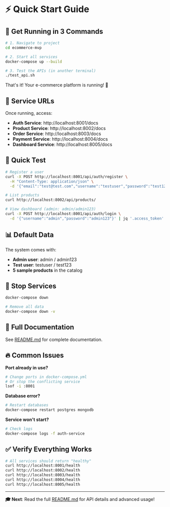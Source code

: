 # ⚡ Quick Start Guide

## 🚀 Get Running in 3 Commands

```bash
# 1. Navigate to project
cd ecommerce-mvp

# 2. Start all services
docker-compose up --build

# 3. Test the APIs (in another terminal)
./test_api.sh
```

That's it! Your e-commerce platform is running! 🎉

## 📍 Service URLs

Once running, access:

- **Auth Service**: http://localhost:8001/docs
- **Product Service**: http://localhost:8002/docs
- **Order Service**: http://localhost:8003/docs
- **Payment Service**: http://localhost:8004/docs
- **Dashboard Service**: http://localhost:8005/docs

## 🧪 Quick Test

```bash
# Register a user
curl -X POST http://localhost:8001/api/auth/register \
  -H "Content-Type: application/json" \
  -d '{"email":"test@test.com","username":"testuser","password":"test123"}'

# List products
curl http://localhost:8002/api/products/

# View dashboard (admin: admin/admin123)
curl -X POST http://localhost:8001/api/auth/login \
  -d '{"username":"admin","password":"admin123"}' | jq '.access_token'
```

## 📊 Default Data

The system comes with:
- **Admin user**: admin / admin123
- **Test user**: testuser / test123
- **5 sample products** in the catalog

## 🛑 Stop Services

```bash
docker-compose down

# Remove all data
docker-compose down -v
```

## 📖 Full Documentation

See [README.md](README.md) for complete documentation.

## 🔥 Common Issues

**Port already in use?**
```bash
# Change ports in docker-compose.yml
# Or stop the conflicting service
lsof -i :8001
```

**Database error?**
```bash
# Restart databases
docker-compose restart postgres mongodb
```

**Service won't start?**
```bash
# Check logs
docker-compose logs -f auth-service
```

## ✅ Verify Everything Works

```bash
# All services should return "healthy"
curl http://localhost:8001/health
curl http://localhost:8002/health
curl http://localhost:8003/health
curl http://localhost:8004/health
curl http://localhost:8005/health
```

---

**🎓 Next**: Read the full [README.md](README.md) for API details and advanced usage!
